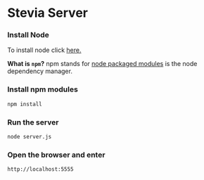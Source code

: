 Stevia Server
=================

### Install Node
To install node click [here.](https://github.com/joyent/node/wiki/Installing-Node.js-via-package-manager)

**What is `npm`?** npm stands for [node packaged modules](http://npmjs.org/) is the node dependency manager.

### Install npm modules
```bash
npm install
```

### Run the server
```bash
node server.js
```

### Open the browser and enter
```bash
http://localhost:5555
```
